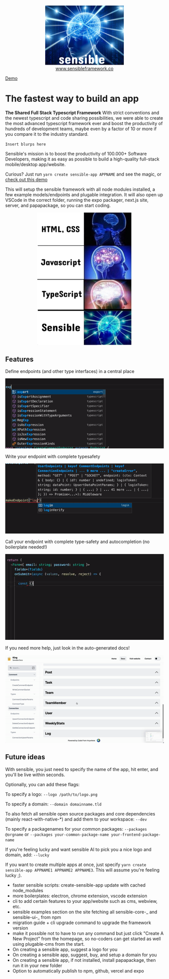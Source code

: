 <p align="center">
<a href="https://www.sensibleframework.co" target="_blank">
<img src="./assets/icon.png" width="250" /><br />
www.sensibleframework.co
</a>

<a href="https://www.youtube.com/watch?v=tL1tcWEgQNo">Demo</a>

</p>

# The fastest way to build an app

**The Shared Full Stack Typescript Framework** With strict conventions and the newest typescript and code sharing possibilities, we were able to create the most advanced typescript framework ever and boost the productivity of hundreds of development teams, maybe even by a factor of 10 or more if you compare it to the industry standard.

`Insert blurps here`

Sensible's mission is to boost the productivity of 100.000+ Software Developers, making it as easy as possible to build a high-quality full-stack mobile/desktop app/website.

Curious? Just run `yarn create sensible-app APPNAME` and see the magic, or [check out this demo](https://www.sensibleframework.co/demo)

This will setup the sensible framework with all node modules installed, a few example models/endpoints and plugable integration. It will also open up VSCode in the correct folder, running the expo packager, next.js site, server, and papapackage, so you can start coding.

<p align="center">
  <img src="./assets/sensible-meme.png" width="300" />
</p>

## Features

Define endpoints (and other type interfaces) in a central place

![define](./assets/define-gif.gif)

Write your endpoint with complete typesafety

![makeEndpoint](./assets/makeEndpoint-gif.gif)

Call your endpoint with complete type-safety and autocompletion (no boilerplate needed!)

![api](./assets/api-gif.gif)

If you need more help, just look in the auto-generated docs!

![docs](./assets/docs-gif.gif)

## Future ideas

With sensible, you just need to specify the name of the app, hit enter, and you'll be live within seconds.

Optionally, you can add these flags:

To specify a logo:
`--logo /path/to/logo.png`

To specify a domain:
`--domain domainname.tld`

To also fetch all sensible open source packages and core dependencies (mainly react-with-native-\*) and add them to your workspace:
`--dev`

To specify a packagenames for your common packages:
`--packages @orgname` or `--packages your-common-package-name your-frontend-package-name`

If you're feeling lucky and want sensible AI to pick you a nice logo and domain, add:
`--lucky`

If you want to create multiple apps at once, just specify `yarn create sensible-app APPNAME1 APPNAME2 APPNAME3`. This will assume you're feeling lucky ;).

- faster sensible scripts: create-sensible-app update with cached node_modules
- more boilerplates: electron, chrome extension, vscode extension
- cli to add certain features to your app/website such as cms, webview, etc.
- sensible examples section on the site fetching all sensible-core-_ and sensible-ui-_ from npm
- migration guide + cli upgrade command to upgrade the framework version
- make it possible not to have to run any command but just click "Create A New Project" from the homepage, so no-coders can get started as well using plugable-cms from the start.
- On creating a sensible app, suggest a logo for you
- On creating a sensible app, suggest, buy, and setup a domain for you
- On creating a sensible app, if not installed, install papapackage, then run it in your new folder
- Option to automatically publish to npm, github, vercel and expo
